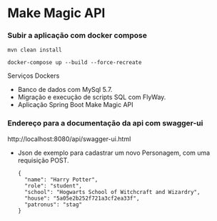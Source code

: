 # Make Magic API


### Subir a aplicação com docker compose
```mvn clean install ```

```docker-compose up --build --force-recreate ```

Serviços Dockers
* Banco de dados com MySql 5.7.
* Migração e execução de scripts SQL com FlyWay.
* Aplicação Spring Boot Make Magic API

### Endereço para a documentação da api com swagger-ui
http://localhost:8080/api/swagger-ui.html

* Json de exemplo para cadastrar um novo Personagem, com uma requisição POST.
    ```
  {
      "name": "Harry Potter",
      "role": "student",
      "school": "Hogwarts School of Witchcraft and Wizardry",
      "house": "5a05e2b252f721a3cf2ea33f",
      "patronus": "stag"
  }
  ```

